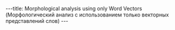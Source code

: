 ---title: Morphological analysis using only Word Vectors (Морфологический анализ с использованием только векторных представлений слов) ---

